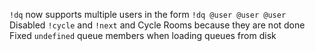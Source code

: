 `!dq` now supports multiple users in the form `!dq @user @user @user`  
Disabled `!cycle` and `!next` and Cycle Rooms because they are not done
Fixed `undefined` queue members when loading queues from disk